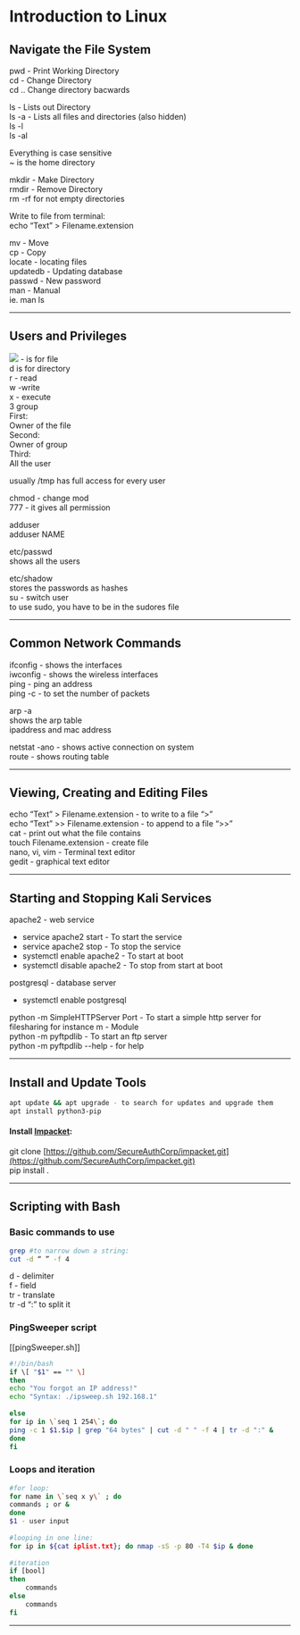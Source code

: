 # Introduction to Linux
## Navigate the File System

pwd - Print Working Directory  
cd - Change Directory  
cd .. Change directory bacwards  
  
ls - Lists out Directory  
ls -a - Lists all files and directories (also hidden)  
ls -l  
ls -al  
  
Everything is case sensitive  
~ is the home directory  
  
mkdir - Make Directory  
rmdir - Remove Directory  
rm -rf for not empty directories  
  
Write to file from terminal:  
echo “Text” > Filename.extension  
  
mv - Move  
cp - Copy  
locate - locating files  
updatedb - Updating database  
passwd - New password  
man - Manual  
	ie. man ls
	
--------------------------------------------

## Users and Privileges
![](user_and_privilieges.png)
\- is for file  
d is for directory  
r - read  
w -write  
x - execute  
3 group  
First:  
Owner of the file  
Second:  
Owner of group  
Third:  
All the user  
  
usually /tmp has full access for every user  
  
chmod - change mod  
777 - it gives all permission  
  
adduser  
adduser NAME  
  
etc/passwd  
shows all the users  
  
etc/shadow  
stores the passwords as hashes  
su - switch user  
to use sudo, you have to be in the sudores file

--------------------------------------------

## Common Network Commands
ifconfig - shows the interfaces  
iwconfig - shows the wireless interfaces  
ping - ping an address  
ping -c - to set the number of packets  
  
arp -a  
shows the arp table  
ipaddress and mac address  
  
netstat -ano - shows active connection on system  
route - shows routing table

--------------------------------------------

## Viewing, Creating and Editing Files
echo “Text” > Filename.extension - to write to a file “>”  
echo “Text” >> Filename.extension - to append to a file “>>”  
cat - print out what the file contains  
touch Filename.extension - create file  
nano, vi, vim - Terminal text editor  
gedit - graphical text editor

--------------------------------------------

## Starting and Stopping Kali Services
apache2 - web service  
- service apache2 start - To start the service  
- service apache2 stop - To stop the service  
- systemctl enable apache2 - To start at boot  
- systemctl disable apache2 - To stop from start at boot  
  
postgresql - database server  
- systemctl enable postgresql  
  
python -m SimpleHTTPServer Port - To start a simple http server for filesharing for instance m - Module  
python -m pyftpdlib - To start an ftp server  
python -m pyftpdlib --help - for help

--------------------------------------------


## Install and Update Tools
~~~bash
apt update && apt upgrade - to search for updates and upgrade them  
apt install python3-pip
~~~

#### Install [Impacket](https://github.com/SecureAuthCorp/impacket.git):  
git clone [https://github.com/SecureAuthCorp/impacket.git](https://github.com/SecureAuthCorp/impacket.git)  
pip install .

--------------------------------------------

## Scripting with Bash
### Basic commands to use
~~~bash
grep #to narrow down a string:  
cut -d “ ” -f 4
~~~
d - delimiter  
f - field  
tr - translate  
tr -d “:” to split it

### PingSweeper script
[[pingSweeper.sh]] 
~~~bash
#!/bin/bash  
if \[ "$1" == "" \]  
then  
echo "You forgot an IP address!"  
echo "Syntax: ./ipsweep.sh 192.168.1"  
  
else  
for ip in \`seq 1 254\`; do  
ping -c 1 $1.$ip | grep "64 bytes" | cut -d " " -f 4 | tr -d ":" &  
done  
fi
~~~

### Loops and iteration
~~~bash
#for loop:  
for name in \`seq x y\` ; do  
commands ; or &  
done  
$1 - user input  
  
#looping in one line:  
for ip in ${cat iplist.txt}; do nmap -sS -p 80 -T4 $ip & done  
  
#iteration  
if [bool]  
then  
	commands  
else  
	commands  
fi
~~~

--------------------------------------------
